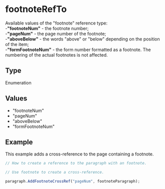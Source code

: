 # footnoteRefTo

Available values of the "footnote" reference type:\
-**"footnoteNum"** - the footnote number;\
-**"pageNum"** - the page number of the footnote;\
-**"aboveBelow"** - the words "above" or "below" depending on the position of the item;\
-**"formFootnoteNum"** - the form number formatted as a footnote. The numbering of the actual footnotes is not affected.

## Type

Enumeration

## Values

- "footnoteNum"
- "pageNum"
- "aboveBelow"
- "formFootnoteNum"


## Example

This example adds a cross-reference to the page containing a footnote.

```javascript editor-docx
// How to create a reference to the paragraph with an footnote.

// Use footnote to create a cross-reference.

paragraph.AddFootnoteCrossRef("pageNum", footnoteParagraph);
```
